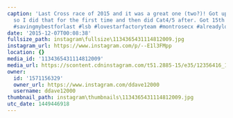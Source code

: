 ```yaml
---
caption: 'Last Cross race of 2015 and it was a great one (two?)! Got upgraded to Cat4
  so I did that for the first time and then did Cat4/5 after. Got 15th and 6th respectively.
  #savingmybestforlast #lsb #lovestarfactoryteam #montrosecx #alreadylookingforwardtonextyear'
date: '2015-12-07T00:08:38'
fullsize_path: instagram\fullsize\1134365431114812009.jpg
instagram_url: https://www.instagram.com/p/--E1l3FMpp
location: {}
media_id: '1134365431114812009'
media_url: https://scontent.cdninstagram.com/t51.2885-15/e35/12356416_1098013876884062_2110538311_n.jpg?ig_cache_key=MTEzNDM2NTQzMTExNDgxMjAwOQ%3D%3D.2
owner:
  id: '1571156329'
  owner_url: https://www.instagram.com/ddave12000
  username: ddave12000
thumbnail_path: instagram\thumbnails\1134365431114812009.jpg
utc_date: 1449446918
---
```

